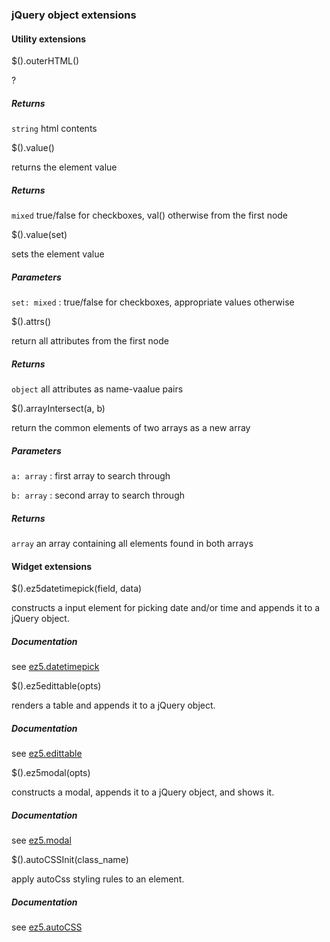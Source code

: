 ### jQuery object extensions

#### Utility extensions

\$().outerHTML()

?

##### Returns

`string` html contents

\$().value()

returns the element value

##### Returns

`mixed` true/false for checkboxes, val() otherwise from the first node

\$().value(set)

sets the element value

##### Parameters

 `set: mixed`
:   true/false for checkboxes, appropriate values otherwise

\$().attrs()

return all attributes from the first node

##### Returns

`object` all attributes as name-vaalue pairs

\$().arrayIntersect(a, b)

return the common elements of two arrays as a new array

##### Parameters

 `a: array`
:   first array to search through

 `b: array`
:   second array to search through

##### Returns

`array` an array containing all elements found in both arrays

#### Widget extensions

\$().ez5datetimepick(field, data)

constructs a input element for picking date and/or time and appends it
to a jQuery object.

##### Documentation

see [ez5.datetimepick](../ez5/datetimepick/datetimepick.html)

\$().ez5edittable(opts)

renders a table and appends it to a jQuery object.

##### Documentation

see [ez5.edittable](../ez5/edittable/edittable.html)

\$().ez5modal(opts)

constructs a modal, appends it to a jQuery object, and shows it.

##### Documentation

see [ez5.modal](../ez5/modal/modal.html)

\$().autoCSSInit(class\_name)

apply autoCss styling rules to an element.

##### Documentation

see [ez5.autoCSS](../ez5/autoCSS/autoCSS.html)
